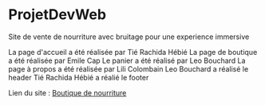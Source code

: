 # ProjetDevWeb

Site de vente de nourriture avec bruitage pour une experience immersive

La page d'accueil a été réalisée par Tié Rachida Hébié
La page de boutique a été réalisée par Emile Cap
Le panier a été réalisé par Leo Bouchard 
La page à propos a été réalisée par Lili Colombain
Leo Bouchard a réalisé le header
Tié Rachida Hébié a réalié le footer 

Lien du site : [Boutique de nourriture](https://lilicolombain.github.io/Boutique/)
